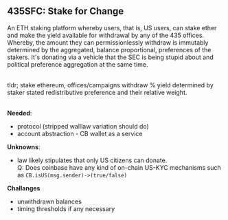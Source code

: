 ## 435SFC: Stake for Change


An ETH staking platform whereby users, that is, US users, can stake ether and make the yield available for withdrawal by any of the 435 offices. Whereby, the amount they can permissionlessly withdraw is immutably determined by the aggregated, balance proportional, preferences of the stakers. It's donating via a vehicle that the SEC is being stupid about and political preference aggregation at the same time.

<br>
tldr; stake ethereum, offices/campaigns withdraw % yield determined by staker stated redistributive preference and their relative weight. <br>

<br>

<b>Needed</b>:
* protocol (stripped walllaw variation should do)
* account abstraction - CB wallet as a service

<b>Unknowns</b>:
* law likely stipulates that only US citizens can donate.<br> Q: Does coinbase have any kind of on-chain US-KYC mechanisms such as `CB.isUS(msg.sender)->(true/false)`

<b>Challanges</b>
* unwithdrawn balances
* timing thresholds if any necessary
